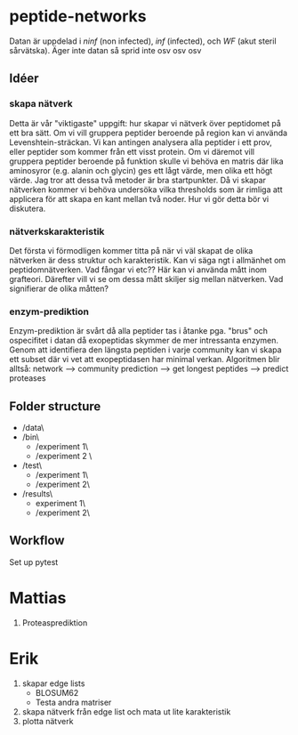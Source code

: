 # peptide-networks

Datan är uppdelad i _ninf_ (non infected), _inf_ (infected), och _WF_ (akut steril sårvätska).
Äger inte datan så sprid inte osv osv osv

## Idéer

### skapa nätverk

Detta är vår "viktigaste" uppgift: hur skapar vi nätverk över peptidomet på ett bra sätt. Om vi vill gruppera peptider
beroende på region kan vi använda Levenshtein-sträckan. Vi kan antingen analysera alla peptider i ett prov,
eller peptider som kommer från ett visst protein. Om vi däremot vill gruppera peptider beroende på funktion skulle vi behöva
en matris där lika aminosyror (e.g. alanin och glycin) ges ett lågt värde, men olika ett högt värde. Jag tror att
dessa två metoder är bra startpunkter. Då vi skapar nätverken kommer vi behöva undersöka vilka thresholds som är rimliga
att applicera för att skapa en kant mellan två noder. Hur vi gör detta bör vi diskutera.

### nätverkskarakteristik

Det första vi förmodligen kommer titta på när vi väl skapat de olika nätverken är dess struktur och karakteristik.
Kan vi säga ngt i allmänhet om peptidomnätverken. Vad fångar vi etc?? Här kan vi använda mått inom grafteori.
Därefter vill vi se om dessa mått skiljer sig mellan nätverken. Vad signifierar de olika måtten?

### enzym-prediktion

Enzym-prediktion är svårt då alla peptider tas i åtanke pga. "brus" och ospecifitet i datan då exopeptidas skymmer de mer intressanta enzymen.
Genom att identifiera den längsta peptiden i varje community kan vi skapa ett subset där vi vet att exopeptidasen har minimal verkan.
Algoritmen blir alltså: network --> community prediction --> get longest peptides --> predict proteases

## Folder structure

- /data\
- /bin\
  - /experiment 1\
  - /experiment 2 \
- /test\
  - /experiment 1\
  - /experiment 2\
- /results\
  - experiment 1\
  - /experiment 2\

## Workflow

Set up pytest

# Mattias

1. Proteasprediktion

# Erik

1. skapar edge lists
   - BLOSUM62
   - Testa andra matriser
2. skapa nätverk från edge list och mata ut lite karakteristik
3. plotta nätverk
